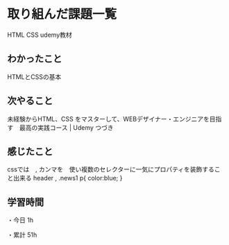 # 取り組んだ課題一覧

HTML CSS udemy教材
## わかったこと

HTMLとCSSの基本

## 次やること

未経験からHTML、CSS をマスターして、WEBデザイナー・エンジニアを目指す　最高の実践コース | Udemy
つづき

## 感じたこと

cssでは　, カンマを　使い複数のセレクターに一気にプロパティを装飾すること出来る
header , .news1 p{
  color:blue;
}

## 学習時間

・今日 1h

・累計 51h
